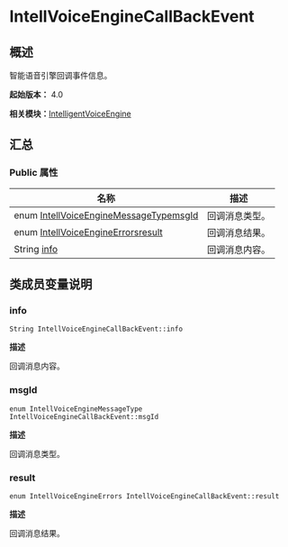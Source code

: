 # IntellVoiceEngineCallBackEvent


## 概述

智能语音引擎回调事件信息。

**起始版本：** 4.0

**相关模块：**[IntelligentVoiceEngine](_intelligent_voice_engine.md)


## 汇总


### Public 属性

| 名称 | 描述 | 
| -------- | -------- |
| enum [IntellVoiceEngineMessageType](_intelligent_voice_engine.md#intellvoiceenginemessagetype)[msgId](#msgid) | 回调消息类型。  | 
| enum [IntellVoiceEngineErrors](_intelligent_voice_engine.md#intellvoiceengineerrors)[result](#result) | 回调消息结果。  | 
| String [info](#info) | 回调消息内容。  | 


## 类成员变量说明


### info

```
String IntellVoiceEngineCallBackEvent::info
```
**描述**

回调消息内容。


### msgId

```
enum IntellVoiceEngineMessageType IntellVoiceEngineCallBackEvent::msgId
```
**描述**

回调消息类型。


### result

```
enum IntellVoiceEngineErrors IntellVoiceEngineCallBackEvent::result
```
**描述**

回调消息结果。
